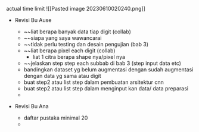 actual time limit
![[Pasted image 20230610020240.png]]
- Revisi Bu Ause
	- ~~liat berapa banyak data tiap digit (collab)
	- ~~siapa yang saya wawancarai
	- ~~tidak perlu testing dan desain pengujian (bab 3)
	- ~~liat berapa pixel each digit (collab)
		- liat 1 citra berapa shape nya/pixel nya
	- ~~jelaskan step step each subbab di bab 3 (step input data etc)
	- bandingkan dataset yg belum augmentasi dengan sudah augmentasi dengan data yg sama atau digit
	- buat step2 atau list step dalam pembuatan arsitektur cnn
	- buat step2 atau list step dalam menginput kan data/ data preparasi
	- 

- Revisi Bu Ana
	- daftar pustaka minimal 20
	- 